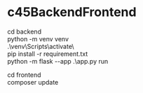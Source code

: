 # c45BackendFrontend

cd backend <br>
python -m venv venv <br>
.\venv\Scripts\activate\ <br>
pip install -r requirement.txt <br>
python -m flask --app .\app.py run <br>

cd frontend <br>
composer update <br>
